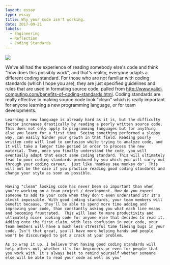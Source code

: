 ```yaml
---
layout: essay
type: essay
title: Why your code isn't working.
date: 2017-09-21
labels:
  - Engineering
  - Reflection
  - Coding Standards
---
```


<img class="ui centered middle image" src="../images/">

   We've all had the experience of reading somebody else's code and think "how does this possibly work", and that's reality, everyone adapts a different coding standard. For those who are not familiar with coding standards (which I hope you are), they are just specified guidelines and rules that are used in formating source code, pulled from http://www.valid-computing.com/benefits-of-coding-standards.html. Coding standards are really effective in making source code look "clean" which is really important for anyone learning a new programming language, or for team developments.

    Learning a new language is already hard as it is, but the difficulty factor increases drastically by reading a poorly written source code. This does not only apply to programming languages but for anything else you learn for a first time. Seeing something performed a sloppy way, can easily hinder your growth in that field. Reading poorly written code will lead to confusion while trying to analyze code, and it will take a longer time period in order to process the new material. Then, once you finally understand the code, you will eventually adapt that exact same coding standard. This will ultimately lead to poor coding standards produced by you which you will carry out through your coding career,  just like "monkey see monkey do". This will not be the case if you practice reading good coding standards and change your style as soon as possible. 

    
    Having "clean" looking code has never been so important than when you're working on a team project / development. How do you expect someone to add to your code when they don't even understand it? It's almost impossible. With good coding standards, your team members will benefit because, they'll be able to spend more time adding and improving your code, than constantly asking you what each line means and becoming frustrated.  This will lead to more productivity and ultimately nicer looking code for anyone else that decides to read it. Adding onto the first claim, with less confusion in your code, your team members will have a much less stressful time finding bugs in your code. Isn't that great, you'll have more helping hands and people won't be discouraged to get a crack at your problem. 

    As to wrap it up, I believe that having good coding standards will help others out, whether it's for beginners or even for people that you work with. It's always best to remind yourself whether someone else will be able to read your code as well as you'
